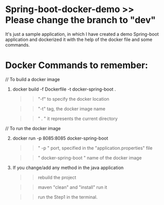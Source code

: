 # Spring-boot-docker-demo >> Please change the branch to "dev"
It's just a sample application, in which I have created a demo Spring-boot application and dockerized it with the help of the docker file and some commands.

# Docker Commands to remember:

// To build a docker image
1. docker build -f Dockerfile -t docker-spring-boot .

    >> "-f" to specify the docker location
    
    >> "-t" tag, the docker image name
    
    >> " . " it represents the current directory

// To run the docker image

2. docker run -p 8085:8085 docker-spring-boot

     >> " -p " port, specified in the "application.properties" file
    
     >> " docker-spring-boot " name of the docker image

3. If you change/add any method in the java application 

    >> rebuild the project

    >> maven "clean" and "install" run it

    >> run the Step1 in the terminal.
   

